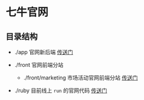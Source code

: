 # 七牛官网

## 目录结构

- ./app 官网新后端 [传送门](./app/README.md)

- ./front 官网前端分站

  - ./front/marketing 市场活动官网前端分站 [传送门](./front/marketing/README.md)

- ./ruby 目前线上 `run` 的官网代码 [传送门](./ruby/README.md)
